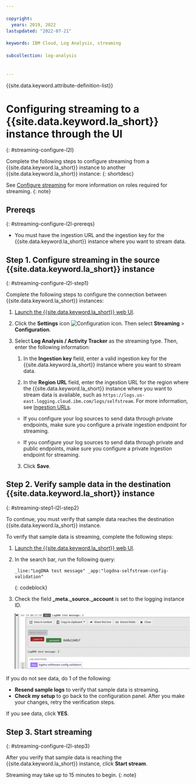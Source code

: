 ```yaml
---

copyright:
  years: 2019, 2022
lastupdated: "2022-07-21"

keywords: IBM Cloud, Log Analysis, streaming

subcollection: log-analysis


---
```


{{site.data.keyword.attribute-definition-list}}

# Configuring streaming to a {{site.data.keyword.la_short}} instance through the UI
{: #streaming-configure-l2l}

Complete the following steps to configure streaming from a {{site.data.keyword.la_short}} instance to another {{site.data.keyword.la_short}} instance:
{: shortdesc}

See [Configure streaming](/docs/log-analysis?topic=log-analysis-streaming#streaming-1) for more information on roles required for streaming.
{: note}

## Prereqs
{: #streaming-configure-l2l-prereqs}

- You must have the ingestion URL and the ingestion key for the {{site.data.keyword.la_short}} instance where you want to stream data.

## Step 1. Configure streaming in the source {{site.data.keyword.la_short}} instance
{: #streaming-configure-l2l-step1}

Complete the following steps to configure the connection between {{site.data.keyword.la_short}} instances:

1. [Launch the {{site.data.keyword.la_short}} web UI](/docs/services/log-analysis?topic=log-analysis-launch).

2. Click the **Settings** icon ![Configuration icon](images/admin.png "Admin icon"). Then select **Streaming** &gt; **Configuration**. 

3. Select **Log Analysis / Activity Tracker** as the streaming type. Then, enter the following information:

    1. In the **Ingestion key** field, enter a valid ingestion key for the {{site.data.keyword.la_short}} instance where you want to stream data.

    2. In the **Region URL** field, enter the ingestion URL for the region where the {{site.data.keyword.la_short}} instance where you want to stream data is available, such as `https://logs.us-east.logging.cloud.ibm.com/logs/selfstream`. For more information, see [Ingestion URLs](/docs/log-analysis?topic=log-analysis-endpoints#endpoints_ingestion).

    - If you configure your log sources to send data through private endpoints, make sure you configure a private ingestion endpoint for streaming.

    - If you configure your log sources to send data through private and public endpoints, make sure you configure a private ingestion endpoint for streaming.
    
    3. Click **Save**.


## Step 2. Verify sample data in the destination {{site.data.keyword.la_short}} instance
{: #streaming-step1-l2l-step2}


To continue, you must verify that sample data reaches the destination {{site.data.keyword.la_short}} instance.

To verify that sample data is streaming, complete the following steps:

1. [Launch the {{site.data.keyword.la_short}} web UI](/docs/services/log-analysis?topic=log-analysis-launch).
2. In the search bar, run the following query:

    ```
    _line:"LogDNA test message" _app:"logdna-selfstream-config-validation"
    ```
    {: codeblock}

3. Check the field **_meta._source._account** is set to the logging instance ID.

    ![meta object](images/streaming-l2l-source.png "meta object") 

If you do not see data, do 1 of the following:
- **Resend sample logs** to verify that sample data is streaming.
- **Check my setup** to go back to the configuration panel. After you make your changes, retry the verification steps.


If you see data, click **YES**.



## Step 3. Start streaming
{: #streaming-configure-l2l-step3}


After you verify that sample data is reaching the {{site.data.keyword.la_short}} instance, click **Start stream**. 

Streaming may take up to 15 minutes to begin.
{: note}






